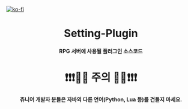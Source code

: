 [![ko-fi](https://ko-fi.com/img/githubbutton_sm.svg)](https://ko-fi.com/M4M5CEYE2)

<h1 align="middle">Setting-Plugin</h1>

<h4 align="middle">RPG 서버에 사용될 플러그인 소스코드</h4>

<h1 align="middle">❗❗❗🚫🚫 주의 🚫🚫❗❗❗</h1>
<h4 align="middle">쥬니어 개발자 분들은 자바외 다른 언어(Python, Lua 등)를 건들지 마세요.</h4>
